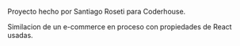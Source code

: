 Proyecto hecho por Santiago Roseti para Coderhouse.

Similacion de un e-commerce en proceso con propiedades de React usadas.